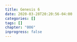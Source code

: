 ```yaml
---
title: Genesis 6
date: 2020-03-28T20:20:56-04:00
categories: []
tags: []
chapter: "006"
inprogress: false
---
```


